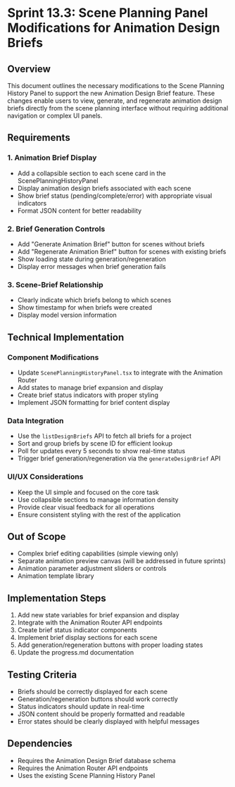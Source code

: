 # Sprint 13.3: Scene Planning Panel Modifications for Animation Design Briefs

## Overview

This document outlines the necessary modifications to the Scene Planning History Panel to support the new Animation Design Brief feature. These changes enable users to view, generate, and regenerate animation design briefs directly from the scene planning interface without requiring additional navigation or complex UI panels.

## Requirements

### 1. Animation Brief Display
- Add a collapsible section to each scene card in the ScenePlanningHistoryPanel
- Display animation design briefs associated with each scene
- Show brief status (pending/complete/error) with appropriate visual indicators
- Format JSON content for better readability

### 2. Brief Generation Controls
- Add "Generate Animation Brief" button for scenes without briefs
- Add "Regenerate Animation Brief" button for scenes with existing briefs
- Show loading state during generation/regeneration
- Display error messages when brief generation fails

### 3. Scene-Brief Relationship
- Clearly indicate which briefs belong to which scenes
- Show timestamp for when briefs were created
- Display model version information

## Technical Implementation

### Component Modifications
- Update `ScenePlanningHistoryPanel.tsx` to integrate with the Animation Router
- Add states to manage brief expansion and display
- Create brief status indicators with proper styling
- Implement JSON formatting for brief content display

### Data Integration
- Use the `listDesignBriefs` API to fetch all briefs for a project
- Sort and group briefs by scene ID for efficient lookup
- Poll for updates every 5 seconds to show real-time status
- Trigger brief generation/regeneration via the `generateDesignBrief` API

### UI/UX Considerations
- Keep the UI simple and focused on the core task
- Use collapsible sections to manage information density
- Provide clear visual feedback for all operations
- Ensure consistent styling with the rest of the application

## Out of Scope
- Complex brief editing capabilities (simple viewing only)
- Separate animation preview canvas (will be addressed in future sprints)
- Animation parameter adjustment sliders or controls
- Animation template library

## Implementation Steps

1. Add new state variables for brief expansion and display
2. Integrate with the Animation Router API endpoints
3. Create brief status indicator components
4. Implement brief display sections for each scene
5. Add generation/regeneration buttons with proper loading states
6. Update the progress.md documentation

## Testing Criteria
- Briefs should be correctly displayed for each scene
- Generation/regeneration buttons should work correctly
- Status indicators should update in real-time
- JSON content should be properly formatted and readable
- Error states should be clearly displayed with helpful messages

## Dependencies
- Requires the Animation Design Brief database schema
- Requires the Animation Router API endpoints
- Uses the existing Scene Planning History Panel
